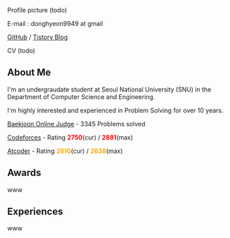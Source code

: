 Profile picture (todo)

E-mail : donghyeon9949 at gmail

[GitHub](https://github.com/kdh9949) / [Tistory Blog](https://kdh9949.tistory.com)

CV (todo)

## About Me

I'm an undergraudate student at Seoul National University (SNU) in the Department of Computer Science and Engineering.

I'm highly interested and experienced in Problem Solving for over 10 years.

[Baekjoon Online Judge](https://acmicpc.net/user/kdh9949) - 3345 Problems solved

[Codeforces](https://codeforces.com/profile/kdh9949) - Rating <span style="color:red">**2750**</span>(cur) / <span style="color:red">**2881**</span>(max)

[Atcoder](https://atcoder.jp/users/kdh9949) - Rating <span style="color:orange">**2610**</span>(cur) / <span style="color:orange">**2638**</span>(max)

## Awards

www

## Experiences

www
